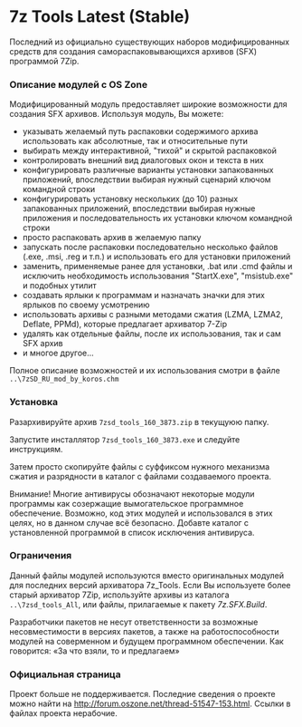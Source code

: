 # 7z Tools Latest (Stable)

Последний из официально существующих наборов модифицированных средств для создания самораспаковывающихся архивов (SFX) программой 7Zip.

### Описание модулей с OS Zone

Модифицированный модуль предоставляет широкие возможности для создания SFX архивов. Используя модуль, Вы можете:

- указывать желаемый путь распаковки содержимого архива
использовать как абсолютные, так и относительные пути
- выбирать между интерактивной, "тихой" и скрытой распаковкой
- контролировать внешний вид диалоговых окон и текста в них
- конфигурировать различные варианты установки запакованных приложений, впоследствии выбирая нужный сценарий ключом командной строки
- конфигурировать установку нескольких (до 10) разных запакованных приложений, впоследствии выбирая нужные приложения и последовательность их установки ключом командной строки
- просто распаковать архив в желаемую папку
- запускать после распаковки последовательно несколько файлов (.exe, .msi, .reg и т.п.) и использовать его для установки приложений
- заменить, применяемые ранее для установки, .bat или .cmd файлы и исключить необходимость использования "StartX.exe", "msistub.exe" и подобных утилит
- создавать ярлыки к программам и назначать значки для этих ярлыков по своему усмотрению
- использовать архивы с разными методами сжатия (LZMA, LZMA2, Deflate, PPMd), которые предлагает архиватор 7-Zip
- удалять как отдельные файлы, после их использования, так и сам SFX архив
- и многое другое...

Полное описание возможностей и их использования смотри в файле `..\7zSD_RU_mod_by_koros.chm`

### Установка

Разархивируйте архив `7zsd_tools_160_3873.zip` в текущуюю папку.

Запустите инсталлятор `7zsd_tools_160_3873.exe` и следуйте инструкциям.

Затем просто скопируйте файлы с суффиксом нужного механизма сжатия и разрядности в каталог с файлами создаваемого проекта.

Внимание! Многие антивирусы обозначают некоторые модули программы как созержащие вымогательское программное обеспечение. Возможно, код этих модулей и использовался в этих целях, но в данном случае всё безопасно. Добавте каталог с установленной программой в список исключения антивируса.

### Ограничения

Данный файлы модулей используются вместо оригинальных модулей для последних версий архиватора 7z_Tools. Если Вы используете более старый архиватор 7Zip, используйте архивы из каталога `..\7zsd_tools_All`, или файлы, прилагаемые к пакету *7z.SFX.Build*.

Разработчики пакетов не несут ответственности за возможные несовместимости в версиях пакетов, а также на работоспособности модулей на соверменном и будущем программном обеспечении. Как говорится: «За что взяли, то и предлагаем»

### Официальная страница

Проект больше не поддерживается. Последние сведения о проекте можно найти на <http://forum.oszone.net/thread-51547-153.html>. Ссылки в файлах проекта нерабочие.




